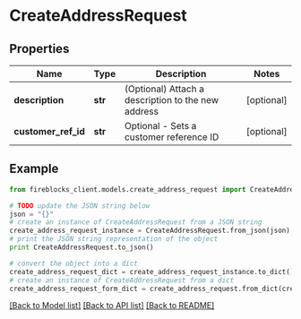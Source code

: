 # CreateAddressRequest


## Properties

Name | Type | Description | Notes
------------ | ------------- | ------------- | -------------
**description** | **str** | (Optional) Attach a description to the new address | [optional] 
**customer_ref_id** | **str** | Optional - Sets a customer reference ID | [optional] 

## Example

```python
from fireblocks_client.models.create_address_request import CreateAddressRequest

# TODO update the JSON string below
json = "{}"
# create an instance of CreateAddressRequest from a JSON string
create_address_request_instance = CreateAddressRequest.from_json(json)
# print the JSON string representation of the object
print CreateAddressRequest.to_json()

# convert the object into a dict
create_address_request_dict = create_address_request_instance.to_dict()
# create an instance of CreateAddressRequest from a dict
create_address_request_form_dict = create_address_request.from_dict(create_address_request_dict)
```
[[Back to Model list]](../README.md#documentation-for-models) [[Back to API list]](../README.md#documentation-for-api-endpoints) [[Back to README]](../README.md)


